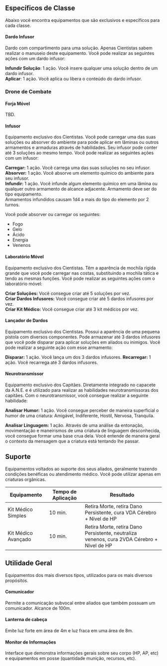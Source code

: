 ## Específicos de Classe

Abaixo você encontra equipamentos que são exclusivos e específicos para cada classe.

#### Dardo Infusor

Dardo com compartimento para uma solução. Apenas Cientistas sabem realizar o manuseio deste equipamento. Você pode realizar as seguintes ações com um dardo infusor:

**Infundir Solução**: 1 ação. Você insere qualquer uma solução dentro de um dardo infusor.  
**Aplicar**: 1 ação. Você aplica ou libera o conteúdo do dardo infusor.

### Drone de Combate

#### Forja Móvel

TBD.

#### Infusor

Equipamento exclusivo dos Cientistas. Você pode carregar uma das suas soluções ou absorver do ambiente para pode aplicar em lâminas ou outros armamentos e armaduras através de habilidades. Seu infusor pode conter até 3 soluções ao mesmo tempo.
Você pode realizar as seguintes ações com um infusor:

**Carregar:** 1 ação. Você carrega uma das suas soluções no seu infusor.  
**Absorver:** 1 ação. Você absorve um elemento químico do ambiente para seu infusor.  
**Infundir:** 1 ação. Você infunde algum elemento químico em uma lâmina ou qualquer outro armamento de alcance adjacente. Armamento deve ser do tipo equipamento.  
Armamentos infundidos causam 1d4 a mais do tipo do elemento por 2 turnos.

Você pode absorver ou carregar os seguintes:

- Fogo
- Gelo
- Ácido
- Energia
- Venenos

#### Laboratório Móvel

Equipamento exclusivo dos Cientistas. Têm a aparência de mochila rígida grande que você pode carregar nas costas, substituindo a mochila tática e tendo as mesmas funções. Você pode realizar as seguintes ações com o laboratório móvel:

**Criar Soluções:** Você consegue criar até 5 soluções por vez.  
**Criar Dardos Infusores:** Você consegue criar até 5 dardos infusores por vez.  
**Criar Kit Médico:** Você consegue criar até 3 kit médicos por vez.

#### Lançador de Dardos

Equipamento exclusivo dos Cientistas. Possui a aparência de uma pequena pistola com diversos componentes. Pode armazenar até 3 dardos infusores que você pode disparar para aplicar soluções em aliados ou inimigos. Você pode realizar a seguinte ação com esse armamento:

**Disparar:** 1 ação. Você lança um dos 3 dardos infusores.
**Recarregar:** 1 ação. Você recarrega até 3 dardos infusores.

#### Neurotransmissor

Equipamento exclusivo dos Capitães. Diretamente integrado no capacete da A.N.E. e é utilizado para realizar as habilidades neurotransmissoras dos capitães. Com o neurotransmissor, você consegue realizar a seguinte habilidade:

**Analisar Humor:** 1 ação. Você consegue perceber de maneira superficial o humor de uma criatura: Amigável, Indiferente, Hostil, Nervosa, Tranquila.

**Analisar Linguagem:** 1 ação. Através de uma análise da entonação, movimentação e maneirismos de uma criatura de linguagem desconhecida, você consegue formar uma base crua dela. Você entende de maneira geral o contexto da mensagem que a criatura está tentando lhe passar.

## Suporte

Equipamentos voltados ao suporte dos seus aliados, geralmente trazendo condições benéficas ou atendimento médico. Você pode utilizar apenas em criaturas orgânicas.

| Equipamento         | Tempo de Aplicação | Resultado                                                                                  |
| ------------------- | ------------------ | ------------------------------------------------------------------------------------------ |
| Kit Médico Simples  | 10 min.            | Retira Morte, retira Dano Persistente, cura VDA Cérebro + Nível de HP                      |
| Kit Médico Avançado | 10 min.            | Retira Morte, retira Dano Persistente, neutraliza venenos, cura 2VDA Cérebro + Nível de HP |

## Utilidade Geral

Equipamentos dos mais diversos tipos, utilizados para os mais diversos propósitos.

#### Comunicador

Permite a comunicação subvocal entre aliados que também possuam um comunicador. Alcance de 100m.

#### Lanterna de cabeça

Emite luz forte em área de 4m e luz fraca em uma área de 8m.

#### Monitor de Informações

Interface que demonstra informações gerais sobre seu corpo (HP, AP, etc) e equipamentos em posse (quantidade munição, recursos, etc).
